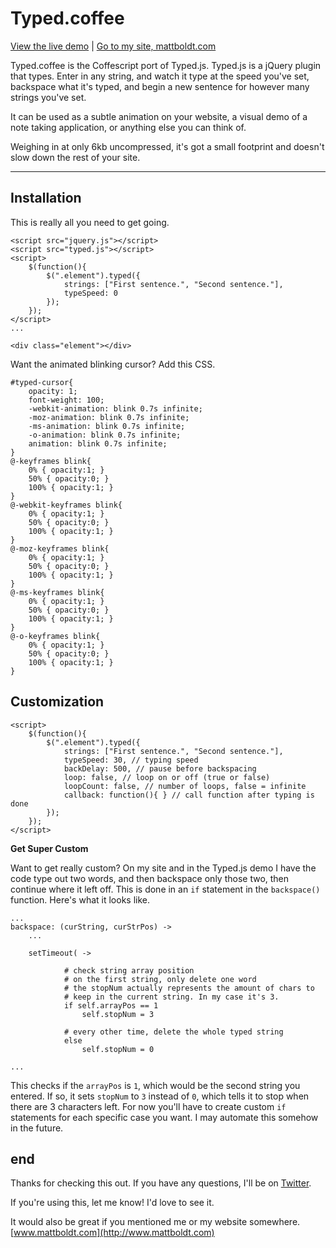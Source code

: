Typed.coffee
========

[View the live demo](http://www.mattboldt.com/demos/typed-js/) | [Go to my site, mattboldt.com](http://www.mattboldt.com)

Typed.coffee is the Coffescript port of Typed.js. Typed.js is a jQuery plugin that types. Enter in any string, and watch it type at the speed you've set, backspace what it's typed, and begin a new sentence for however many strings you've set.

It can be used as a subtle animation on your website, a visual demo of a note taking application, or anything else you can think of.

Weighing in at only 6kb uncompressed, it's got a small footprint and doesn't slow down the rest of your site.

---

Installation
------------
This is really all you need to get going.

	<script src="jquery.js"></script>
	<script src="typed.js"></script>
	<script>
  		$(function(){
      		$(".element").typed({
        		strings: ["First sentence.", "Second sentence."],
        		typeSpeed: 0
      		});
  		});
	</script>
	...

	<div class="element"></div>

Want the animated blinking cursor? Add this CSS.

	#typed-cursor{
		opacity: 1;
		font-weight: 100;
		-webkit-animation: blink 0.7s infinite;
		-moz-animation: blink 0.7s infinite;
		-ms-animation: blink 0.7s infinite;
		-o-animation: blink 0.7s infinite;
		animation: blink 0.7s infinite;
	}
	@-keyframes blink{
		0% { opacity:1; }
		50% { opacity:0; }
		100% { opacity:1; }
	}
	@-webkit-keyframes blink{
		0% { opacity:1; }
		50% { opacity:0; }
		100% { opacity:1; }
	}
	@-moz-keyframes blink{
		0% { opacity:1; }
		50% { opacity:0; }
		100% { opacity:1; }
	}
	@-ms-keyframes blink{
		0% { opacity:1; }
		50% { opacity:0; }
		100% { opacity:1; }
	}
	@-o-keyframes blink{
		0% { opacity:1; }
		50% { opacity:0; }
		100% { opacity:1; }
	}

Customization
----

	<script>
		$(function(){
      		$(".element").typed({
        		strings: ["First sentence.", "Second sentence."],
        		typeSpeed: 30, // typing speed
        		backDelay: 500, // pause before backspacing
        		loop: false, // loop on or off (true or false)
        		loopCount: false, // number of loops, false = infinite
        		callback: function(){ } // call function after typing is done
      		});
 		});
	</script>


**Get Super Custom**

Want to get really custom? On my site and in the Typed.js demo I have the code type out two words, and then backspace only those two, then continue where it left off. This is done in an `if` statement in the `backspace()` function. Here's what it looks like.

	...
	backspace: (curString, curStrPos) ->
		...

		setTimeout( ->

				# check string array position
				# on the first string, only delete one word
				# the stopNum actually represents the amount of chars to
				# keep in the current string. In my case it's 3.
				if self.arrayPos == 1
					self.stopNum = 3

				# every other time, delete the whole typed string
				else
					self.stopNum = 0

	...

This checks if the `arrayPos` is `1`, which would be the second string you entered. If so, it sets `stopNum` to `3` instead of `0`, which tells it to stop when there are 3 characters left. For now you'll have to create custom `if` statements for each specific case you want. I may automate this somehow in the future.

end
---

Thanks for checking this out. If you have any questions, I'll be on [Twitter](http://www.twitter.com/atmattb).

If you're using this, let me know! I'd love to see it.

It would also be great if you mentioned me or my website somewhere. [www.mattboldt.com](http://www.mattboldt.com)


